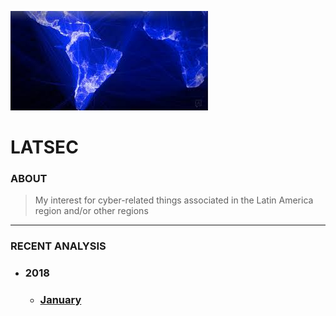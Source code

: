 ![](https://github.com/PRGHST/latsec/blob/master/sources/images/lat.jpeg)
# LATSEC
### ABOUT
> My interest for cyber-related things associated in the Latin America region and/or other regions
---
### RECENT ANALYSIS
* ### 2018
  * ### [January](../master/analytics/2018/jan/)
